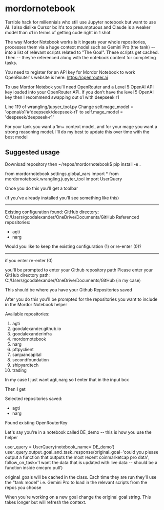 # mordornotebook
Terrible hack for millennials who still use Jupyter notebook but want to use AI. I also dislike Cursor bc it's too presumptuous and Claude is a weaker model than o1 in terms of getting code right in 1 shot 

The way Mordor Notebook works is it ingests your whole repositories, processes them via a huge context model such as Gemini Pro (the tank) -- into a list of relevant scripts related to "The Goal".
These scripts get cached. Then -- they're referenced along with the notebook content for completing tasks. 

You need to register for an API key for Mordor Notebook to work 
OpenRouter's website is here: https://openrouter.ai

To use Mordor Notebok you'll need OpenRouter and a Level 5 OpenAI API key loaded into your OpenRouter API. If you don't have the level 5 OpenAI key then I recommend swapping out o1
with deepseek r1 

Line 119 of wrangling/jupyer_tool.py 
Change self.mage_model = 'openai/o1'#'deepseek/deepseek-r1'
to
self.mage_model = 'deepseek/deepseek-r1'

For your tank you want a 1m+ context model, and for your mage you want a strong reasoning model. I'll do my best to update this over time with the best model

## Suggested usage

Download repository then ~/repos/mordornotebook$ pip install -e .

from mordornotebook.settings.global_vars import *
from mordornotebook.wrangling.jupyter_tool import UserQuery

Once you do this you'll get a toolbar 

(if you've already installed you'll see something like this)
____
Existing configuration found:
GitHub directory: C:/Users/goodalexander/OneDrive/Documents/GitHub
Referenced repositories:
- agti
- narg

Would you like to keep the existing configuration (1) or re-enter (0)?
____
if you enter re-enter (0)

you'll be prompted to enter your Github repository path 
Please enter your GitHub directory path:
C:/Users/goodalexander/OneDrive/Documents/GitHub (in my case)

This should be where you have your Github Repositories saved 

After you do this you'll be prompted for the repositories you want to include in the Mordor Notebook helper

Available repositories:
1. agti
2. goodalexander.github.io
3. goodalexanderinfra
4. mordornotebook
5. narg
6. pftpyclient
7. sanjuancapital
8. secondfoundation
9. shipyardtech
10. trading

In my case I just want agti,narg so I enter that in the input box 

Then I get

Selected repositories saved:
- agti
- narg

Found existing OpenRouterKey

Let's say you're in a notebook called DE_demo -- this is how you use the helper

user_query = UserQuery(notebook_name='DE_demo')
user_query.output_goal_and_task_response(original_goal='could you please output a function that outputs the most recent coinmarketcap pro data',
                                         follow_on_task='I want the data that is updated with live data -- should be a function inside cmcpro pull')

original_goals will be cached in the class. Each time they are run they'll use the "tank model" i.e. Gemini Pro to load in the relevant scripts from the repos you choose

When you're working on a new goal change the original goal string. This takes longer but will refresh the context. 

